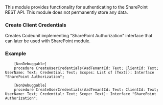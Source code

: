 This module provides functionality for authenticating to the SharePoint REST API.
This module does not permanently store any data.

### Create Client Credentials
Creates Codeunit implementing "SharePoint Authorization" interface that can later be used with SharePoint module.
### Example

```
    [NonDebuggable]
    procedure CreateUserCredentials(AadTenantId: Text; ClientId: Text; UserName: Text; Credential: Text; Scopes: List of [Text]): Interface "SharePoint Authorization";
```

```
    [NonDebuggable]
    procedure CreateUserCredentials(AadTenantId: Text; ClientId: Text; UserName: Text; Credential: Text; Scope: Text): Interface "SharePoint Authorization";
```


